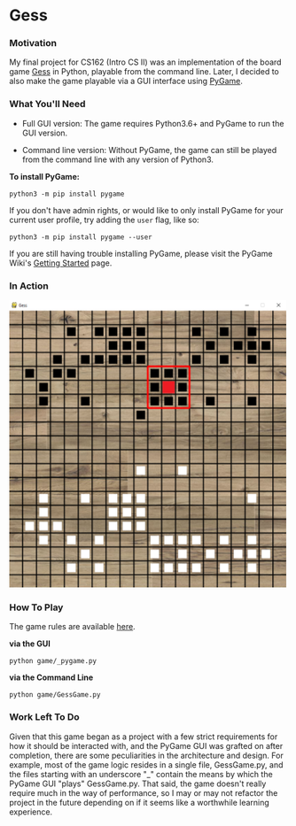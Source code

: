 # Gess

### Motivation

My final project for CS162 (Intro CS II) was an implementation of the board game [Gess](https://www.chessvariants.com/crossover.dir/gess.html) in Python, playable from the command line. Later, I decided to also make the game playable via a GUI interface using [PyGame](https://www.pygame.org/).

### What You'll Need

* Full GUI version: 
The game requires Python3.6+ and PyGame to run the GUI version. 

* Command line version:
Without PyGame, the game can still be played from the command line with any version of Python3.

**To install PyGame:**

```
python3 -m pip install pygame
```

If you don't have admin rights, or would like to only install PyGame for your current user profile, try adding the `user` flag, like so:

```
python3 -m pip install pygame --user
```

If you are still having trouble installing PyGame, please visit the PyGame Wiki's [Getting Started](https://www.pygame.org/wiki/GettingStarted) page.

### In Action

![Image of game being played](images/in_action_sm.png)

### How To Play

The game rules are available [here](https://www.chessvariants.com/crossover.dir/gess.html#:~:text=There%20are%20two%20players%2C%20black,belonging%20to%20the%20opposing%20player.).

**via the GUI**

```
python game/_pygame.py
```

**via the Command Line**

```
python game/GessGame.py
```

### Work Left To Do

Given that this game began as a project with a few strict requirements for how it should be interacted with, and the PyGame GUI was grafted on after completion, there are some peculiarities in the architecture and design. For example, most of the game logic resides in a single file, GessGame.py, and the files starting with an underscore "_" contain the means by which the PyGame GUI "plays" GessGame.py. That said, the game doesn't really require much in the way of performance, so I may or may not refactor the project in the future depending on if it seems like a worthwhile learning experience.
